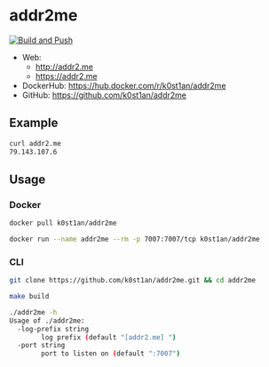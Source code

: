 # addr2me

[![Build and Push](https://github.com/k0st1an/addr2me/actions/workflows/image.yaml/badge.svg)](https://github.com/k0st1an/addr2me/actions/workflows/image.yaml)

- Web:
    - http://addr2.me
    - https://addr2.me
- DockerHub: https://hub.docker.com/r/k0st1an/addr2me
- GitHub: https://github.com/k0st1an/addr2me

## Example

```sh
curl addr2.me
79.143.107.6
```

## Usage
### Docker

```sh
docker pull k0st1an/addr2me
```
```sh
docker run --name addr2me --rm -p 7007:7007/tcp k0st1an/addr2me
```

### CLI

```sh
git clone https://github.com/k0st1an/addr2me.git && cd addr2me
```
```sh
make build
```
```sh
./addr2me -h
Usage of ./addr2me:
  -log-prefix string
    	log prefix (default "[addr2.me] ")
  -port string
    	port to listen on (default ":7007")
```
